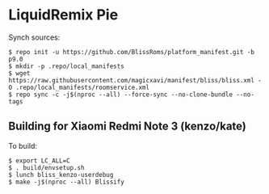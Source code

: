# LiquidRemix Pie

Synch sources:

    $ repo init -u https://github.com/BlissRoms/platform_manifest.git -b p9.0
    $ mkdir -p .repo/local_manifests
    $ wget https://raw.githubusercontent.com/magicxavi/manifest/bliss/bliss.xml -O .repo/local_manifests/roomservice.xml
    $ repo sync -c -j$(nproc --all) --force-sync --no-clone-bundle --no-tags

Building for Xiaomi Redmi Note 3 (kenzo/kate)
---------------

To build:

    $ export LC_ALL=C
    $ . build/envsetup.sh
    $ lunch bliss_kenzo-userdebug
    $ make -j$(nproc --all) Blissify
